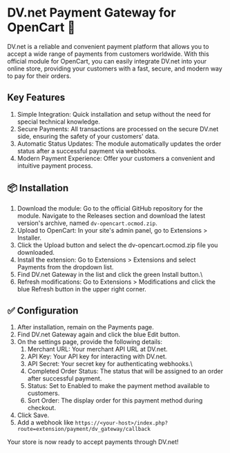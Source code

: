 # DV.net Payment Gateway for OpenCart 🛒

DV.net is a reliable and convenient payment platform that allows you to accept a wide range of payments from customers worldwide.
With this official module for OpenCart, you can easily integrate DV.net into your online store, providing your customers with a fast,
secure, and modern way to pay for their orders.

## Key Features

1. Simple Integration: Quick installation and setup without the need for special technical knowledge.
1. Secure Payments: All transactions are processed on the secure DV.net side, ensuring the safety of your customers' data.
1. Automatic Status Updates: The module automatically updates the order status after a successful payment via webhooks.
1. Modern Payment Experience: Offer your customers a convenient and intuitive payment process.

## 📦 Installation

1. Download the module: Go to the official GitHub repository for the module. Navigate to the Releases section and download the latest version's archive, named `dv-opencart.ocmod.zip`.
1. Upload to OpenCart: In your site's admin panel, go to Extensions > Installer.
1. Click the Upload button and select the dv-opencart.ocmod.zip file you downloaded.
1. Install the extension: Go to Extensions > Extensions and select Payments from the dropdown list.
1. Find DV.net Gateway in the list and click the green Install button.\
1. Refresh modifications: Go to Extensions > Modifications and click the blue Refresh button in the upper right corner.

## ✅ Configuration

1. After installation, remain on the Payments page.
1. Find DV.net Gateway again and click the blue Edit button.
1. On the settings page, provide the following details:
   1. Merchant URL: Your merchant API URL at DV.net.
   1. API Key: Your API key for interacting with DV.net.
   1. API Secret: Your secret key for authenticating webhooks.\
   1. Completed Order Status: The status that will be assigned to an order after successful payment.
   1. Status: Set to Enabled to make the payment method available to customers.
   1. Sort Order: The display order for this payment method during checkout.
1. Click Save.
1. Add a webhook like `https://<your-host>/index.php?route=extension/payment/dv_gateway/callback`

Your store is now ready to accept payments through DV.net!
